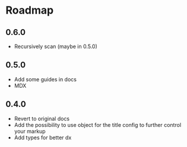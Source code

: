 # Roadmap

## 0.6.0

- Recursively scan (maybe in 0.5.0)

## 0.5.0

- Add some guides in docs
- MDX

## 0.4.0

- Revert to original docs
- Add the possibility to use object for the title config to further control your markup
- Add types for better dx
